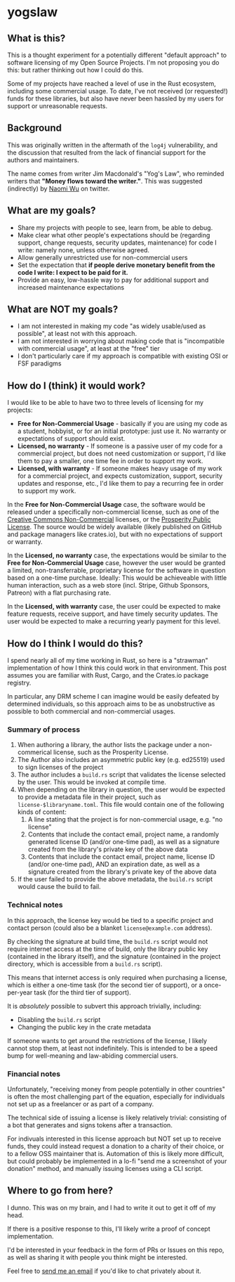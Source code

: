 # yogslaw

## What is this?

This is a thought experiment for a potentially different "default approach" to software licensing of my Open Source Projects. I'm not proposing you do this: but rather thinking out how I could do this.

Some of my projects have reached a level of use in the Rust ecosystem, including some commercial usage. To date, I've not received (or requested!) funds for these libraries, but also have never been hassled by my users for support or unreasonable requests.

## Background

This was originally written in the aftermath of the `log4j` vulnerability, and the discussion that resulted from the lack of financial support for the authors and maintainers.

The name comes from writer Jim Macdonald's "Yog's Law", who reminded writers that **"Money flows toward the writer."**. This was suggested (indirectly) by [Naomi Wu](https://twitter.com/RealSexyCyborg/status/1470044032290402307) on twitter.

## What are my goals?

* Share my projects with people to see, learn from, be able to debug.
* Make clear what other people's expectations should be (regarding support, change requests, security updates, maintenance) for code I write: namely none, unless otherwise agreed.
* Allow generally unrestricted use for non-commercial users
* Set the expectation that **if people derive monetary benefit from the code I write: I expect to be paid for it.**
* Provide an easy, low-hassle way to pay for additional support and increased maintenance expectations

## What are **NOT** my goals?

* I am not interested in making my code "as widely usable/used as possible", at least not with this approach.
* I am not interested in worrying about making code that is "incompatible with commercial usage", at least at the "free" tier
* I don't particularly care if my approach is compatible with existing OSI or FSF paradigms

## How do I (think) it would work?

I would like to be able to have two to three levels of licensing for my projects:

* **Free for Non-Commercial Usage** - basically if you are using my code as a student, hobbyist, or for an initial prototype: just use it. No warranty or expectations of support should exist.
* **Licensed, no warranty** - If someone is a passive user of my code for a commercial project, but does not need customization or support, I'd like them to pay a smaller, one time fee in order to support my work.
* **Licensed, with warranty** - If someone makes heavy usage of my work for a commercial project, and expects customization, support, security updates and response, etc., I'd like them to pay a recurring fee in order to support my work.

In the **Free for Non-Commercial Usage** case, the software would be released under a specifically non-commercial license, such as one of the [Creative Commons Non-Commercial](https://creativecommons.org/licenses/by-nc-sa/4.0/) licenses, or the [Prosperity Public License](https://prosperitylicense.com/). The source would be widely available (likely published on GitHub and package managers like crates.io), but with no expectations of support or warranty.

In the **Licensed, no warranty** case, the expectations would be similar to the **Free for Non-Commercial Usage** case, however the user would be granted a limited, non-transferrable, proprietary license for the software in question based on a one-time purchase. Ideally: This would be achieveable with little human interaction, such as a web store (incl. Stripe, Github Sponsors, Patreon) with a flat purchasing rate.

In the **Licensed, with warranty** case, the user could be expected to make feature requests, receive support, and have timely security updates. The user would be expected to make a recurring yearly payment for this level.

## How do I think I would do this?

I spend nearly all of my time working in Rust, so here is a "strawman" implementation of how I think this could work in that environment. This post assumes you are familiar with Rust, Cargo, and the Crates.io package registry.

In particular, any DRM scheme I can imagine would be easily defeated by determined individuals, so this approach aims to be as unobstructive as possible to both commercial and non-commercial usages.

### Summary of process

1. When authoring a library, the author lists the package under a non-commerical license, such as the Prosperity License.
2. The Author also includes an asymmetric public key (e.g. ed25519) used to sign licenses of the project
3. The author includes a `build.rs` script that validates the license selected by the user. This would be invoked at compile time.
4. When depending on the library in question, the user would be expected to provide a metadata file in their project, such as `license-$libraryname.toml`. This file would contain one of the following kinds of content:
    1. A line stating that the project is for non-commercial usage, e.g. "no license"
    2. Contents that include the contact email, project name, a randomly generated license ID (and/or one-time pad), as well as a signature created from the library's private key of the above data
    3. Contents that include the contact email, project name, license ID (and/or one-time pad), AND an expiration date, as well as a signature created from the library's private key of the above data
5. If the user failed to provide the above metadata, the `build.rs` script would cause the build to fail.

### Technical notes

In this approach, the license key would be tied to a specific project and contact person (could also be a blanket `license@example.com` address).

By checking the signature at build time, the `build.rs` script would not require internet access at the time of build, only the library public key (contained in the library itself), and the signature (contained in the project directory, which is accessible from a `build.rs` script).

This means that internet access is only required when purchasing a license, which is either a one-time task (for the second tier of support), or a once-per-year task (for the third tier of support).

It is *absolutely* possible to subvert this approach trivially, including:

* Disabling the `build.rs` script
* Changing the public key in the crate metadata

If someone wants to get around the restrictions of the license, I likely cannot stop them, at least not indefinitely. This is intended to be a speed bump for well-meaning and law-abiding commercial users.

### Financial notes

Unfortunately, "receiving money from people potentially in other countries" is often the most challenging part of the equation, especially for individuals not set up as a freelancer or as part of a company.

The technical side of issuing a license is likely relatively trivial: consisting of a bot that generates and signs tokens after a transaction.

For indivuals interested in this license approach but NOT set up to receive funds, they could instead request a donation to a charity of their choice, or to a fellow OSS maintainer that is. Automation of this is likely more difficult, but could probably be implemented in a lo-fi "send me a screenshot of your donation" method, and manually issuing licenses using a CLI script.

## Where to go from here?

I dunno. This was on my brain, and I had to write it out to get it off of my head.

If there is a positive response to this, I'll likely write a proof of concept implementation.

I'd be interested in your feedback in the form of PRs or Issues on this repo, as well as sharing it with people you think might be interested.

Feel free to [send me an email](james@onevariable.com) if you'd like to chat privately about it.
